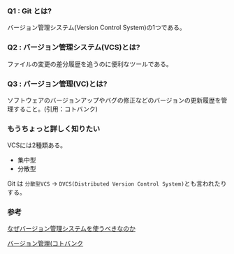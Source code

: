 ### Q1 : Git とは?
バージョン管理システム(Version Control System)の1つである。


### Q2 : バージョン管理システム(VCS)とは?
ファイルの変更の差分履歴を追うのに便利なツールである。


### Q3 : バージョン管理(VC)とは?
ソフトウェアのバージョンアップやバグの修正などのバージョンの更新履歴を管理すること。(引用：コトバンク)



### もうちょっと詳しく知りたい
VCSには2種類ある。

 * 集中型
 * 分散型 

Git は `分散型VCS` -> `DVCS(Distributed Version Control System)`とも言われたりする。


### 参考
[なぜバージョン管理システムを使うべきなのか](https://www.atlassian.com/ja/dvcs/overview/what-is-version-control)

[バージョン管理(コトバンク](http://kotobank.jp/word/%E3%83%90%E3%83%BC%E3%82%B8%E3%83%A7%E3%83%B3%E7%AE%A1%E7%90%86)
